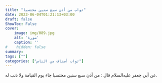 ```yaml
---
title: "ثواب من أذن سبع سنين محتسبا"
date: 2023-06-04T01:21:13+03:00
draft: false
ShowToc: False
cover:
    image: img/089.jpg
    alt: 'صورة'
    caption: ''
#    hidden: false
summary: 
tags: [""]
categories: ["ثواب أصناف من الناس"]
---
```

عن أبي جعفر عليه‌السلام قال : من أذن
سبع سنين محتسبا جاء يوم القيامة ولا ذنب له.


